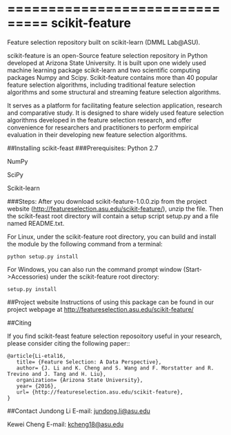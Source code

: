 ===============================
scikit-feature
===============================
Feature selection repository built on scikit-learn (DMML Lab@ASU). 

scikit-feature is an open-Source feature selection repository in Python developed at Arizona State University. It is built upon one widely used machine learning package scikit-learn and two scientific computing packages Numpy and Scipy. Scikit-feature contains more than 40 popular feature selection algorithms, including traditional feature selection algorithms and some structural and streaming feature selection algorithms. 

It serves as a platform for facilitating feature selection application, research and comparative study. It is designed to share widely used feature selection algorithms developed in the feature selection research, and offer convenience for researchers and practitioners to perform empirical evaluation in their developing new feature selection algorithms.

##Installing scikit-feast
###Prerequisites:
Python 2.7

NumPy

SciPy

Scikit-learn

###Steps:
After you download scikit-feature-1.0.0.zip from the project website (http://featureselection.asu.edu/scikit-feature/), unzip the file. Then the scikit-feast root directory will contain a setup script setup.py and a file named README.txt.

For Linux, under the scikit-feature root directory, you can build and install the module by the following command from a terminal:

    python setup.py install

For Windows, you can also run the command prompt window (Start->Accessories) under the scikit-feature root directory:

    setup.py install

##Project website
Instructions of using this package can be found in our project webpage at http://featureselection.asu.edu/scikit-feature/

##Citing

If you find scikit-feast feature selection reposoitory useful in your research, please consider citing the following paper::

    @article{Li-etal16,
       title= {Feature Selection: A Data Perspective},
       author= {J. Li and K. Cheng and S. Wang and F. Morstatter and R. Trevino and J. Tang and H. Liu},
       organization= {Arizona State University},
       year= {2016},
       url= {http://featureselection.asu.edu/scikit-feature},
    }
    
##Contact
Jundong Li
E-mail: jundong.li@asu.edu

Kewei Cheng
E-mail: kcheng18@asu.edu
